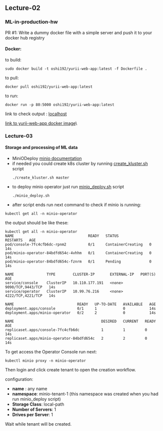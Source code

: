 ## Lecture-02
### ML-in-production-hw
PR #1: Write a dummy docker file with a simple server and push it to your docker hub registry
#### Docker:
 to build:
 ```
 sudo docker build -t oshi192/yurii-web-app:latest -f Dockerfile .
 ```
 to pull:
 ```
 docker pull oshi192/yurii-web-app:latest
 ```
 to run:
 ```
 docker run -p 80:5000 oshi192/yurii-web-app:latest
 ```
 link to check output : [localhost](http://127.0.0.1)
 

[link to yurii-web-app docker image](https://hub.docker.com/repository/docker/oshi192/yurii-web-app)\


### Lecture-03
#### Storage and processing of ML data
 - MiniODeploy  [minio documentation](https://github.com/minio/operator/blob/master/README.md#deploy-the-minio-operator-and-create-a-tenant)
 - if needed you could create k8s cluster by running [create_kluster.sh](https://github.com/prjktr-hw/ML-in-production-hw/blob/lecture-03-hw-Storage_and_processing_of_ML_data/scripts/create_kluster.sh) script
    ```commandline
    ./create_kluster.sh master
    ```
 - to deploy minio operator just run [minio_deploy.sh](https://github.com/prjktr-hw/ML-in-production-hw/blob/lecture-03-hw-Storage_and_processing_of_ML_data/scripts/minio_deploy.sh) script
    ```commandline
    ./minio_deploy.sh
    ```
 - after script ends run next command to check if minio is running:
```commandline
kubectl get all -n minio-operator
```
the output should be like these:
```commandline
kubectl get all -n minio-operator
NAME                                  READY   STATUS              RESTARTS   AGE
pod/console-7fc4cfb6dc-rpnm2          0/1     ContainerCreating   0          14s
pod/minio-operator-84bdfd654c-4vhhm   0/1     ContainerCreating   0          14s
pod/minio-operator-84bdfd654c-fznrm   0/1     Pending             0          14s

NAME               TYPE        CLUSTER-IP       EXTERNAL-IP   PORT(S)             AGE
service/console    ClusterIP   10.110.177.191   <none>        9090/TCP,9443/TCP   14s
service/operator   ClusterIP   10.99.76.216     <none>        4222/TCP,4221/TCP   14s

NAME                             READY   UP-TO-DATE   AVAILABLE   AGE
deployment.apps/console          0/1     1            0           14s
deployment.apps/minio-operator   0/2     2            0           14s

NAME                                        DESIRED   CURRENT   READY   AGE
replicaset.apps/console-7fc4cfb6dc          1         1         0       14s
replicaset.apps/minio-operator-84bdfd654c   2         2         0       14s
```
To get access the Operator Console run next:
```commandline
kubectl minio proxy -n minio-operator
```
Then login and click create tenant to open the creation workflow.

configuration:
 - **name** : any name
 - **namespace**: minio-tenant-1 (this namespace was created when you had run minio_deploy script)
 - **Storage Class**: local-path
 - **Number of Servers**: 1
 - **Drives per Server**: 1

Wait while tenant will be created.

   